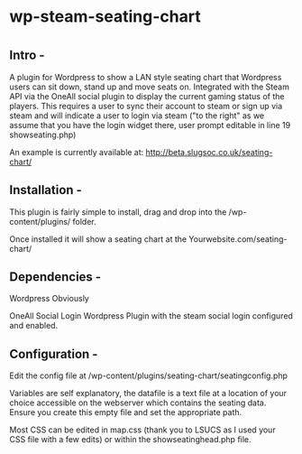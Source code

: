 <h1>wp-steam-seating-chart<h1> 
<h2>Intro -</h2> 

A plugin for Wordpress to show a LAN style seating chart that Wordpress users can sit down, stand up and move seats on. Integrated with the Steam API via the OneAll social plugin to display the current gaming status of the players.
This requires a user to sync their account to steam or sign up via steam and will indicate a user to login via steam ("to the right" as we assume that you have the login widget there, user prompt editable in line 19 showseating.php)

An example is currently available at: http://beta.slugsoc.co.uk/seating-chart/

<h2>Installation -</h2> 

This plugin is fairly simple to install, drag and drop into the /wp-content/plugins/ folder.

Once installed it will show a seating chart at the Yourwebsite.com/seating-chart/

<h2>Dependencies -</h2> 

Wordpress Obviously

OneAll Social Login Wordpress Plugin with the steam social login configured and enabled.

<h2>Configuration - </h2> 

Edit the config file at /wp-content/plugins/seating-chart/seatingconfig.php

Variables are self explanatory, the datafile is a text file at a location of your choice accessible on the webserver which contains the seating data.
Ensure you create this empty file and set the appropriate path.

Most CSS can be edited in map.css (thank you to LSUCS as I used your CSS file with a few edits) or within the showseatinghead.php file. 
